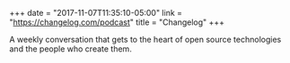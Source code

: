 +++
date = "2017-11-07T11:35:10-05:00"
link = "https://changelog.com/podcast"
title = "Changelog"
+++

A weekly conversation that gets to the heart of open source technologies and the people who create them.
<!--more-->
